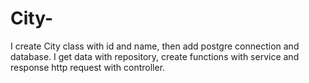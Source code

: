 # City-
I create City class with id and name, then add postgre connection and database. I get data with repository, create functions with service and response http request with controller.
